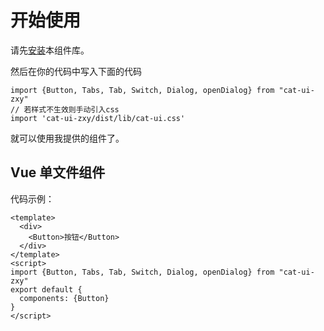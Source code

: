 # 开始使用
请先[安装](#/doc/install)本组件库。

然后在你的代码中写入下面的代码

```
import {Button, Tabs, Tab, Switch, Dialog, openDialog} from "cat-ui-zxy"
// 若样式不生效则手动引入css
import 'cat-ui-zxy/dist/lib/cat-ui.css'
```

就可以使用我提供的组件了。

## Vue 单文件组件

代码示例：

```
<template>
  <div>
    <Button>按钮</Button>
  </div>
</template>
<script>
import {Button, Tabs, Tab, Switch, Dialog, openDialog} from "cat-ui-zxy"
export default {
  components: {Button}
}
</script>
```